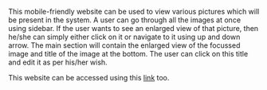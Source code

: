 This mobile-friendly website can be used to view various pictures which will be present in the system. A user can go through all the images at once using sidebar.
If the user wants to see an enlarged view of that picture, then he/she can simply either click on it or navigate to it using up and down arrow. 
The main section will contain the enlarged view of the focussed image and title of the image at the bottom. The user can click on this title and edit it as per his/her wish.

This website can be accessed using this [link](https://daksh2104.github.io./) too.